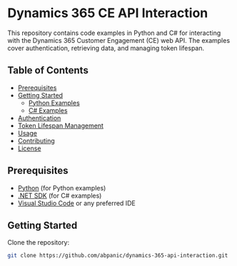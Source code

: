 # Dynamics 365 CE API Interaction

This repository contains code examples in Python and C# for interacting with the Dynamics 365 Customer Engagement (CE) web API. The examples cover authentication, retrieving data, and managing token lifespan.

## Table of Contents

- [Prerequisites](#prerequisites)
- [Getting Started](#getting-started)
  - [Python Examples](#python-examples)
  - [C# Examples](#c-examples)
- [Authentication](#authentication)
- [Token Lifespan Management](#token-lifespan-management)
- [Usage](#usage)
- [Contributing](#contributing)
- [License](#license)

## Prerequisites

- [Python](https://www.python.org/) (for Python examples)
- [.NET SDK](https://dotnet.microsoft.com/download) (for C# examples)
- [Visual Studio Code](https://code.visualstudio.com/) or any preferred IDE

## Getting Started

Clone the repository:

```bash
git clone https://github.com/abpanic/dynamics-365-api-interaction.git
